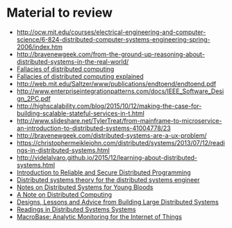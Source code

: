 # Material to review

* http://ocw.mit.edu/courses/electrical-engineering-and-computer-science/6-824-distributed-computer-systems-engineering-spring-2006/index.htm
* http://bravenewgeek.com/from-the-ground-up-reasoning-about-distributed-systems-in-the-real-world/
* [Fallacies of distributed computing](https://en.wikipedia.org/wiki/Fallacies_of_distributed_computing)
* [Fallacies of distributed computing explained](http://www.rgoarchitects.com/Files/fallacies.pdf)
* http://web.mit.edu/Saltzer/www/publications/endtoend/endtoend.pdf
* http://www.enterpriseintegrationpatterns.com/docs/IEEE_Software_Design_2PC.pdf
* http://highscalability.com/blog/2015/10/12/making-the-case-for-building-scalable-stateful-services-in-t.html
* http://www.slideshare.net/TylerTreat/from-mainframe-to-microservice-an-introduction-to-distributed-systems-41004778/23
* http://bravenewgeek.com/distributed-systems-are-a-ux-problem/
* https://christophermeiklejohn.com/distributed/systems/2013/07/12/readings-in-distributed-systems.html
* http://videlalvaro.github.io/2015/12/learning-about-distributed-systems.html
* [Introduction to Reliable and Secure Distributed Programming](http://www.amazon.com/Introduction-Reliable-Secure-Distributed-Programming-ebook/dp/B008R61LBG/)
* [Distributed systems theory for the distributed systems engineer](http://the-paper-trail.org/blog/distributed-systems-theory-for-the-distributed-systems-engineer/)
* [Notes on Distributed Systems for Young Bloods](https://www.somethingsimilar.com/2013/01/14/notes-on-distributed-systems-for-young-bloods/)
* [A Note on Distributed Computing](http://citeseerx.ist.psu.edu/viewdoc/download?doi=10.1.1.41.7628&rep=rep1&type=pdf)
* [Designs, Lessons and Advice from Building Large Distributed Systems](http://www.cs.cornell.edu/projects/ladis2009/talks/dean-keynote-ladis2009.pdf)
* [Readings in Distributed Systems
Systems](http://henryr.github.io/distributed-systems-readings/)
* [MacroBase: Analytic Monitoring for the Internet of Things](http://blog.acolyer.org/2016/03/16/macrobase-analytic-monitoring-for-the-internet-of-things/)
